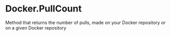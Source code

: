 # Docker.PullCount

Method that returns the number of pulls, made on your Docker repository or on a given Docker repository
